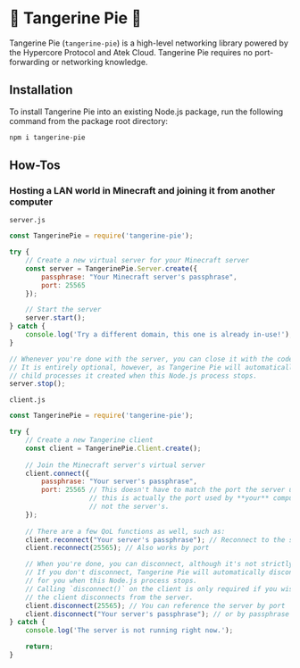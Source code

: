 # 🍊 Tangerine Pie 🍊

Tangerine Pie (`tangerine-pie`) is a high-level networking library powered by the Hypercore Protocol and Atek Cloud.
Tangerine Pie requires no port-forwarding or networking knowledge.

## Installation

To install Tangerine Pie into an existing Node.js package, run the following command from the package root directory:

```sh
npm i tangerine-pie
```

## How-Tos

### Hosting a LAN world in Minecraft and joining it from another computer

`server.js`
```js
const TangerinePie = require('tangerine-pie');

try {
    // Create a new virtual server for your Minecraft server
    const server = TangerinePie.Server.create({
        passphrase: "Your Minecraft server's passphrase",
        port: 25565
    });

    // Start the server
    server.start();
} catch {
    console.log('Try a different domain, this one is already in-use!');
}

// Whenever you're done with the server, you can close it with the code below.
// It is entirely optional, however, as Tangerine Pie will automatically close any remaining
// child processes it created when this Node.js process stops.
server.stop();
```

`client.js`
```js
const TangerinePie = require('tangerine-pie');

try {
    // Create a new Tangerine client
    const client = TangerinePie.Client.create();
    
    // Join the Minecraft server's virtual server
    client.connect({
        passphrase: "Your server's passphrase",
        port: 25565 // This doesn't have to match the port the server used;
                    // this is actually the port used by **your** computer,
                    // not the server's.
    });
    
    // There are a few QoL functions as well, such as:
    client.reconnect("Your server's passphrase"); // Reconnect to the server
    client.reconnect(25565); // Also works by port

    // When you're done, you can disconnect, although it's not strictly required.
    // If you don't disconnect, Tangerine Pie will automatically disconnect the client
    // for you when this Node.js process stops.
    // Calling `disconnect()` on the client is only required if you wish to control when
    // the client disconnects from the server.
    client.disconnect(25565); // You can reference the server by port
    client.disconnect("Your server's passphrase"); // or by passphrase
} catch {
    console.log('The server is not running right now.');

    return;
} 
```
